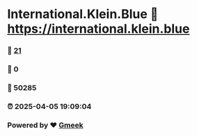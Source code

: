 # International.Klein.Blue :link: https://international.klein.blue 
### :page_facing_up: [21](https://international.klein.blue/tag.html) 
### :speech_balloon: 0 
### :hibiscus: 50285 
### :alarm_clock: 2025-04-05 19:09:04 
### Powered by :heart: [Gmeek](https://github.com/Meekdai/Gmeek)
